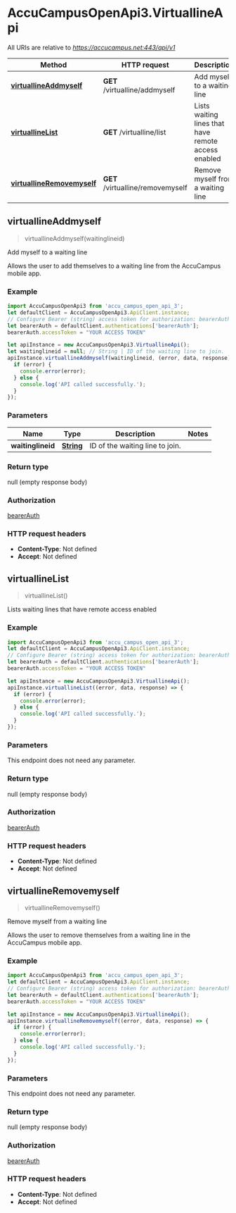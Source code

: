 # AccuCampusOpenApi3.VirtuallineApi

All URIs are relative to *https://accucampus.net:443/api/v1*

Method | HTTP request | Description
------------- | ------------- | -------------
[**virtuallineAddmyself**](VirtuallineApi.md#virtuallineAddmyself) | **GET** /virtualline/addmyself | Add myself to a waiting line
[**virtuallineList**](VirtuallineApi.md#virtuallineList) | **GET** /virtualline/list | Lists waiting lines that have remote access enabled
[**virtuallineRemovemyself**](VirtuallineApi.md#virtuallineRemovemyself) | **GET** /virtualline/removemyself | Remove myself from a waiting line



## virtuallineAddmyself

> virtuallineAddmyself(waitinglineid)

Add myself to a waiting line

Allows the user to add themselves to a waiting line from the AccuCampus mobile app.

### Example

```javascript
import AccuCampusOpenApi3 from 'accu_campus_open_api_3';
let defaultClient = AccuCampusOpenApi3.ApiClient.instance;
// Configure Bearer (string) access token for authorization: bearerAuth
let bearerAuth = defaultClient.authentications['bearerAuth'];
bearerAuth.accessToken = "YOUR ACCESS TOKEN"

let apiInstance = new AccuCampusOpenApi3.VirtuallineApi();
let waitinglineid = null; // String | ID of the waiting line to join.
apiInstance.virtuallineAddmyself(waitinglineid, (error, data, response) => {
  if (error) {
    console.error(error);
  } else {
    console.log('API called successfully.');
  }
});
```

### Parameters


Name | Type | Description  | Notes
------------- | ------------- | ------------- | -------------
 **waitinglineid** | [**String**](.md)| ID of the waiting line to join. | 

### Return type

null (empty response body)

### Authorization

[bearerAuth](../README.md#bearerAuth)

### HTTP request headers

- **Content-Type**: Not defined
- **Accept**: Not defined


## virtuallineList

> virtuallineList()

Lists waiting lines that have remote access enabled

### Example

```javascript
import AccuCampusOpenApi3 from 'accu_campus_open_api_3';
let defaultClient = AccuCampusOpenApi3.ApiClient.instance;
// Configure Bearer (string) access token for authorization: bearerAuth
let bearerAuth = defaultClient.authentications['bearerAuth'];
bearerAuth.accessToken = "YOUR ACCESS TOKEN"

let apiInstance = new AccuCampusOpenApi3.VirtuallineApi();
apiInstance.virtuallineList((error, data, response) => {
  if (error) {
    console.error(error);
  } else {
    console.log('API called successfully.');
  }
});
```

### Parameters

This endpoint does not need any parameter.

### Return type

null (empty response body)

### Authorization

[bearerAuth](../README.md#bearerAuth)

### HTTP request headers

- **Content-Type**: Not defined
- **Accept**: Not defined


## virtuallineRemovemyself

> virtuallineRemovemyself()

Remove myself from a waiting line

Allows the user to remove themselves from a waiting line in the AccuCampus mobile app.

### Example

```javascript
import AccuCampusOpenApi3 from 'accu_campus_open_api_3';
let defaultClient = AccuCampusOpenApi3.ApiClient.instance;
// Configure Bearer (string) access token for authorization: bearerAuth
let bearerAuth = defaultClient.authentications['bearerAuth'];
bearerAuth.accessToken = "YOUR ACCESS TOKEN"

let apiInstance = new AccuCampusOpenApi3.VirtuallineApi();
apiInstance.virtuallineRemovemyself((error, data, response) => {
  if (error) {
    console.error(error);
  } else {
    console.log('API called successfully.');
  }
});
```

### Parameters

This endpoint does not need any parameter.

### Return type

null (empty response body)

### Authorization

[bearerAuth](../README.md#bearerAuth)

### HTTP request headers

- **Content-Type**: Not defined
- **Accept**: Not defined

